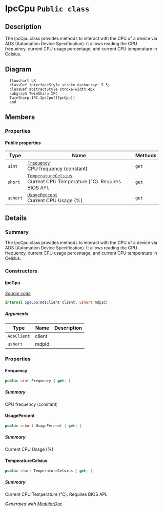 # IpcCpu `Public class`

## Description
The IpcCpu class provides methods to interact with the CPU of a device via ADS (Automation Device Specification).
            It allows reading the CPU frequency, current CPU usage percentage, and current CPU temperature in Celsius.

## Diagram
```mermaid
  flowchart LR
  classDef interfaceStyle stroke-dasharray: 5 5;
  classDef abstractStyle stroke-width:4px
  subgraph TwinSharp.IPC
  TwinSharp.IPC.IpcCpu[[IpcCpu]]
  end
```

## Members
### Properties
#### Public  properties
| Type | Name | Methods |
| --- | --- | --- |
| `uint` | [`Frequency`](#frequency)<br>CPU frequency (constant) | `get` |
| `short` | [`TemperatureCelsius`](#temperaturecelsius)<br>Current CPU Temperature (°C). Requires BIOS API. | `get` |
| `ushort` | [`UsagePercent`](#usagepercent)<br>Current CPU Usage (%) | `get` |

## Details
### Summary
The IpcCpu class provides methods to interact with the CPU of a device via ADS (Automation Device Specification).
            It allows reading the CPU frequency, current CPU usage percentage, and current CPU temperature in Celsius.

### Constructors
#### IpcCpu
[*Source code*](https://github.com///blob//TwinSharp/IPC/IpcCpu.cs#L16)
```csharp
internal IpcCpu(AdsClient client, ushort mdpId)
```
##### Arguments
| Type | Name | Description |
| --- | --- | --- |
| `AdsClient` | client |   |
| `ushort` | mdpId |   |

### Properties
#### Frequency
```csharp
public uint Frequency { get; }
```
##### Summary
CPU frequency (constant)

#### UsagePercent
```csharp
public ushort UsagePercent { get; }
```
##### Summary
Current CPU Usage (%)

#### TemperatureCelsius
```csharp
public short TemperatureCelsius { get; }
```
##### Summary
Current CPU Temperature (°C). Requires BIOS API.

*Generated with* [*ModularDoc*](https://github.com/hailstorm75/ModularDoc)
